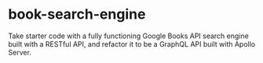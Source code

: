 # book-search-engine
Take starter code with a fully functioning Google Books API search engine built with a RESTful API, and refactor it to be a GraphQL API built with Apollo Server.
